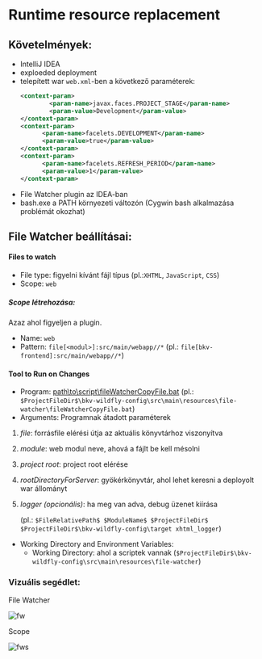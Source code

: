 # Runtime resource replacement

## Követelmények:
* IntelliJ IDEA
* exploeded deployment
* telepített war `web.xml`-ben a következő paraméterek:
    ```xml
    <context-param>
            <param-name>javax.faces.PROJECT_STAGE</param-name>
            <param-value>Development</param-value>
    </context-param>
    <context-param>
          <param-name>facelets.DEVELOPMENT</param-name>
          <param-value>true</param-value>
    </context-param>
    <context-param>
          <param-name>facelets.REFRESH_PERIOD</param-name>
          <param-value>1</param-value>
    </context-param>
    ```
* File Watcher plugin az IDEA-ban
* bash.exe a PATH környezeti változón (Cygwin bash alkalmazása problémát okozhat)
 
## File Watcher beállításai:
#### Files to watch
* File type: figyelni kívánt fájl típus (pl.:`XHTML`, `JavaScript`, `CSS`)
* Scope: `web`
##### Scope létrehozása:
Azaz ahol figyeljen a plugin.
* Name: `web`
* Pattern: `file[<modul>]:src/main/webapp//*` (pl.: `file[bkv-frontend]:src/main/webapp//*`)
#### Tool to Run on Changes
* Program: [path\to\script\fileWatcherCopyFile.bat](scripts/fileWatcherCopyFile.bat) (pl.: `$ProjectFileDir$\bkv-wildfly-config\src\main\resources\file-watcher\fileWatcherCopyFile.bat`)
* Arguments: Programnak átadott paraméterek 
1. <em>file</em>:                   forrásfile elérési útja az aktuális könyvtárhoz viszonyítva
1. <em>module</em>:                 web modul neve, ahová a fájlt be kell mésolni
1. <em>project root</em>:           project root elérése
1. <em>rootDirectoryForServer</em>: gyökérkönyvtár, ahol lehet keresni a deployolt war állományt
1. <em>logger (opcionális)</em>:                 ha meg van adva, debug üzenet kiírása
    
    (pl.: `$FileRelativePath$ $ModuleName$ $ProjectFileDir$ $ProjectFileDir$\bkv-wildfly-config\target xhtml_logger`)  		

* Working Directory and Environment Variables:
    * Working Directory: ahol a scriptek vannak (`$ProjectFileDir$\bkv-wildfly-config\src\main\resources\file-watcher`)

### Vizuális segédlet:
File Watcher

![fw](https://github.com/ballamark/filewatcher/blob/master/img/File%20Watcher_1.JPG)

Scope

![fws](https://github.com/ballamark/filewatcher/blob/master/img/File%20Watcher%20scope.JPG)
 